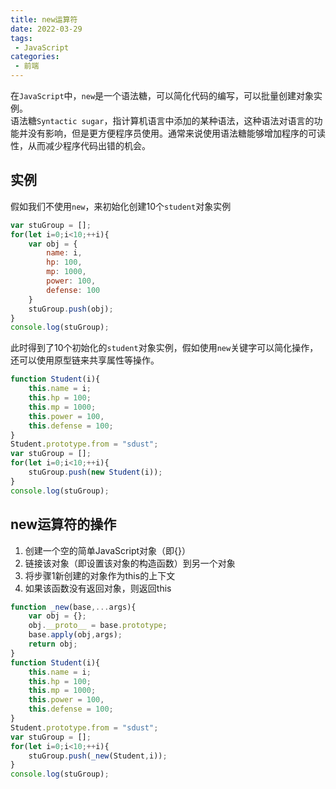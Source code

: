 ```yaml
---
title: new运算符
date: 2022-03-29
tags:
 - JavaScript
categories:
 - 前端
---  
```


在`JavaScript`中，`new`是一个语法糖，可以简化代码的编写，可以批量创建对象实例。  
语法糖`Syntactic sugar`，指计算机语言中添加的某种语法，这种语法对语言的功能并没有影响，但是更方便程序员使用。通常来说使用语法糖能够增加程序的可读性，从而减少程序代码出错的机会。  
## 实例
假如我们不使用`new`，来初始化创建10个`student`对象实例

```JavaScript
var stuGroup = [];
for(let i=0;i<10;++i){
    var obj = {
        name: i,
        hp: 100,
        mp: 1000,
        power: 100,
        defense: 100
    }
    stuGroup.push(obj);
}
console.log(stuGroup);
```
此时得到了10个初始化的`student`对象实例，假如使用`new`关键字可以简化操作，还可以使用原型链来共享属性等操作。

```JavaScript
function Student(i){
    this.name = i;
    this.hp = 100;
    this.mp = 1000;
    this.power = 100,
    this.defense = 100;
}
Student.prototype.from = "sdust";
var stuGroup = [];
for(let i=0;i<10;++i){
    stuGroup.push(new Student(i));
}
console.log(stuGroup);
```

## new运算符的操作
1. 创建一个空的简单JavaScript对象（即{}）  
2. 链接该对象（即设置该对象的构造函数）到另一个对象   
3. 将步骤1新创建的对象作为this的上下文  
4. 如果该函数没有返回对象，则返回this  

```JavaScript
function _new(base,...args){
    var obj = {};
    obj.__proto__ = base.prototype;
    base.apply(obj,args);
    return obj;
}
function Student(i){
    this.name = i;
    this.hp = 100;
    this.mp = 1000;
    this.power = 100,
    this.defense = 100;
}
Student.prototype.from = "sdust";
var stuGroup = [];
for(let i=0;i<10;++i){
    stuGroup.push(_new(Student,i));
}
console.log(stuGroup);
```